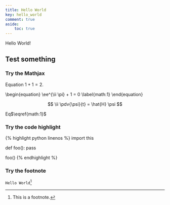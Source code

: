 ```yaml
---
title: Hello World
key: hello_world
comment: true
aside:
    toc: true
---
```


Hello World! <!--more-->

## Test something

### Try the Mathjax

Equation $1 + 1 = 2$.

\begin{equation}
    \ee^{\ii \pi} + 1 = 0
    \label{math:1}
\end{equation}

$$
\ii \pdv{\psi}{t} = \hat{H} \psi
$$

Eq$\eqref{math:1}$

### Try the code highlight

{% highlight python linenos %}
import this

def foo():
    pass

foo()
{% endhighlight %}

### Try the footnote

`Hello World`[^1]

[^1]: This is a footnote.
